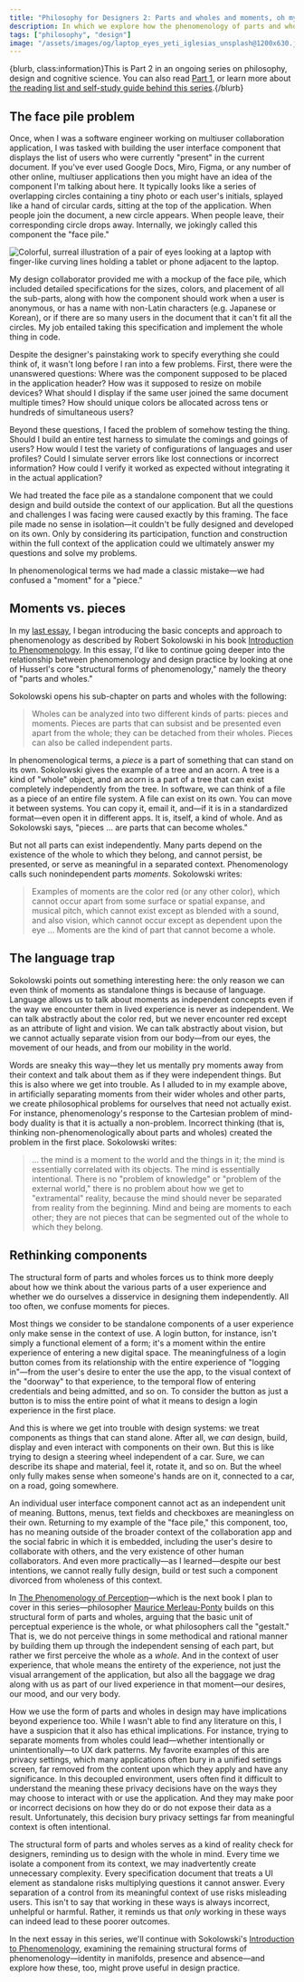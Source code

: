 ```yaml
---
title: "Philosophy for Designers 2: Parts and wholes and moments, oh my!"
description: In which we explore how the phenomenology of parts and wholes can help us improve design decisions.
tags: ["philosophy", "design"]
image: "/assets/images/og/laptop_eyes_yeti_iglesias_unsplash@1200x630.jpg"
---
```


{blurb, class:information}This is Part 2 in an ongoing series on philosophy, design and cognitive science. You can also read [Part 1](/blog/phenomenology-and-the-impossibility-of-experience-design/), or learn more about [the reading list and self-study guide behind this series](/notes/philosophy-for-designers/).{/blurb}

## The face pile problem

Once, when I was a software engineer working on multiuser collaboration application, I was tasked with building the user interface component that displays the list of users who were currently "present" in the current document. If you've ever used Google Docs, Miro, Figma, or any number of other online, multiuser applications then you might have an idea of the component I'm talking about here. It typically looks like a series of overlapping circles containing a tiny photo or each user's initials, splayed like a hand of circular cards, sitting at the top of the application. When people join the document, a new circle appears. When people leave, their corresponding circle drops away. Internally, we jokingly called this component the "face pile."

![Colorful, surreal illustration of a pair of eyes looking at a laptop with finger-like curving lines holding a tablet or phone adjacent to the laptop.](/assets/images/laptop_eyes_yeti_iglesias_unsplash@1600.jpg "Illustration by Yeti Iglesias on Unsplash")

My design collaborator provided me with a mockup of the face pile, which included detailed specifications for the sizes, colors, and placement of all the sub-parts, along with how the component should work when a user is anonymous, or has a name with non-Latin characters (e.g. Japanese or Korean), or if there are so many users in the document that it can't fit all the circles. My job entailed taking this specification and implement the whole thing in code.

Despite the designer's painstaking work to specify everything she could think of, it wasn't long before I ran into a few problems. First, there were the unanswered questions: Where was the component supposed to be placed in the application header? How was it supposed to resize on mobile devices? What should I display if the same user joined the same document multiple times? How should unique colors be allocated across tens or hundreds of simultaneous users?

Beyond these questions, I faced the problem of somehow testing the thing. Should I build an entire test harness to simulate the comings and goings of users? How would I test the variety of configurations of languages and user profiles? Could I simulate server errors like lost connections or incorrect information? How could I verify it worked as expected without integrating it in the actual application? 

We had treated the face pile as a standalone component that we could design and build outside the context of our application. But all the questions and challenges I was facing were caused exactly by this framing. The face pile made no sense in isolation—it couldn't be fully designed and developed on its own. Only by considering its participation, function and construction within the full context of the application could we ultimately answer my questions and solve my problems. 

In phenomenological terms we had made a classic mistake—we had confused a "moment" for a "piece."

## Moments vs. pieces

In my [last essay](/blog/phenomenology-and-the-impossibility-of-experience-design/), I began introducing the basic concepts and approach to phenomenology as described by Robert Sokolowski in his book [Introduction to Phenomenology](https://bookshop.org/a/106240/9780521667920). In this essay, I'd like to continue going deeper into the relationship between phenomenology and design practice by looking at one of Husserl's core "structural forms of phenomenology," namely the theory of "parts and wholes."

Sokolowski opens his sub-chapter on parts and wholes with the following:

>Wholes can be analyzed into two different kinds of parts: pieces and moments. Pieces are parts that can subsist and be presented even apart from the whole; they can be detached from their wholes. Pieces can also be called independent parts.

In phenomenological terms, a *piece* is a part of something that can stand on its own. Sokolowski gives the example of a tree and an acorn. A tree is a kind of "whole" object, and an acorn is a part of a tree that can exist completely independently from the tree. In software, we can think of a file as a piece of an entire file system. A file can exist on its own. You can move it between systems. You can copy it, email it, and—if it is in a standardized format—even open it in different apps. It is, itself, a kind of whole. And as Sokolowski says, "pieces ... are parts that can become wholes."

But not all parts can exist independently. Many parts depend on the existence of the whole to which they belong, and cannot persist, be presented, or serve as meaningful in a separated context. Phenomenology calls such nonindependent parts *moments*. Sokolowski writes:

>Examples of moments are the color red (or any other color), which cannot occur apart from some surface or spatial expanse, and musical pitch, which cannot exist except as blended with a sound, and also vision, which cannot occur except as dependent upon the eye ... Moments are the kind of part that cannot become a whole.

## The language trap

Sokolowski points out something interesting here: the only reason we can even think of moments as standalone things is because of language. Language allows us to talk about moments as independent concepts even if the way we encounter them in lived experience is never as independent. We can talk abstractly about the color red, but we never encounter red except as an attribute of light and vision. We can talk abstractly about vision, but we cannot actually separate vision from our body—from our eyes, the movement of our heads, and from our mobility in the world. 

Words are sneaky this way—they let us mentally pry moments away from their context and talk about them as if they were independent things. But this is also where we get into trouble. As I alluded to in my example above, in artificially separating moments from their wider wholes and other parts, we create philosophical problems for ourselves that need not actually exist. For instance, phenomenology's response to the Cartesian problem of mind-body duality is that it is actually a non-problem. Incorrect thinking (that is, thinking non-phenomenologically about parts and wholes) created the problem in the first place. Sokolowski writes:

>... the mind is a moment to the world and the things in it; the mind is essentially correlated with its objects. The mind is essentially intentional. There is no "problem of knowledge" or "problem of the external world," there is no problem about how we get to "extramental" reality, because the mind should never be separated from reality from the beginning. Mind and being are moments to each other; they are not pieces that can be segmented out of the whole to which they belong.

## Rethinking components

The structural form of parts and wholes forces us to think more deeply about how we think about the various parts of a user experience and whether we do ourselves a disservice in designing them independently. All too often, we confuse moments for pieces.

Most things we consider to be standalone components of a user experience only make sense in the context of use. A login button, for instance, isn't simply a functional element of a form; it's a moment within the entire experience of entering a new digital space. The meaningfulness of a login button comes from its relationship with the entire experience of "logging in"—from the user's desire to enter the use the app, to the visual context of the "doorway" to that experience, to the temporal flow of entering credentials and being admitted, and so on. To consider the button as just a button is to miss the entire point of what it means to design a login experience in the first place.

And this is where we get into trouble with design systems: we treat components as things that can stand alone. After all, we *can* design, build, display and even interact with components on their own. But this is like trying to design a steering wheel independent of a car. Sure, we can describe its shape and material, feel it, rotate it, and so on. But the wheel only fully makes sense when someone's hands are on it, connected to a car, on a road, going somewhere.

An individual user interface component cannot act as an independent unit of meaning. Buttons, menus, text fields and checkboxes are meaningless on their own. Returning to my example of the "face pile," this component, too, has no meaning outside of the broader context of the collaboration app and the social fabric in which it is embedded, including the user's desire to collaborate with others, and the very existence of other human collaborators. And even more practically—as I learned—despite our best intentions, we cannot really fully design, build or test such a component divorced from wholeness of this context.

In [The Phenomenology of Perception](https://bookshop.org/a/106240/9781774645093)—which is the next book I plan to cover in this series—philosopher [Maurice Merleau-Ponty](https://plato.stanford.edu/entries/merleau-ponty/) builds on this structural form of parts and wholes, arguing that the basic unit of perceptual experience is the whole, or what philosophers call the "gestalt." That is, we do not perceive things in some methodical and rational manner by building them up through the independent sensing of each part, but rather we first perceive the whole as a *whole*. And in the context of user experience, that whole means the entirety of the experience, not just the visual arrangement of the application, but also all the baggage we drag along with us as part of our lived experience in that moment—our desires, our mood, and our very body.

How we use the form of parts and wholes in design may have implications beyond experience too. While I wasn't able to find any literature on this, I have a suspicion that it also has ethical implications. For instance, trying to separate moments from wholes could lead—whether intentionally or unintentionally—to UX dark patterns. My favorite examples of this are privacy settings, which many applications often bury in a unified settings screen, far removed from the content upon which they apply and have any significance. In this decoupled environment, users often find it difficult to understand the meaning these privacy decisions have on the ways they may choose to interact with or use the application. And they may make poor or incorrect decisions on how they do or do not expose their data as a result. Unfortunately, this decision bury privacy settings far from meaningful context is often intentional.

The structural form of parts and wholes serves as a kind of reality check for designers, reminding us to design with the whole in mind. Every time we isolate a component from its context, we may inadvertently create unnecessary complexity. Every specification document that treats a UI element as standalone risks multiplying questions it cannot answer. Every separation of a control from its meaningful context of use risks misleading users. This isn't to say that working in these ways is always incorrect, unhelpful or harmful. Rather, it reminds us that *only* working in these ways can indeed lead to these poorer outcomes.

In the next essay in this series, we'll continue with Sokolowski's [Introduction to Phenomenology](https://bookshop.org/a/106240/9780521667920), examining the remaining structural forms of phenomenology—identity in manifolds, presence and absence—and explore how these, too, might prove useful in design practice.